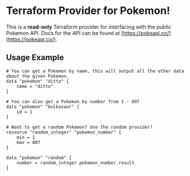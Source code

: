 # Terraform Provider for Pokemon!
This is a **read-only** Terraform provider for interfacing with the public Pokemon API. Docs for the API can be found at [https://pokeapi.co/](https://pokeapi.co/).

## Usage Example
```hcl
# You can get a Pokemon by name, this will output all the other data about the given Pokemon. 
data "pokemon" "ditto" {
    name = "ditto"
}

# You can also get a Pokemon by number from 1 - 807
data "pokemon" "bulbasaur" {
    id = 1
}

# Want to get a random Pokemon? Use the random provider!
resource "random_integer" "pokemon_number" {
    min = 1
    max = 807
}

data "pokemon" "random" {
    number = random_integer.pokemon_number.result
}
```